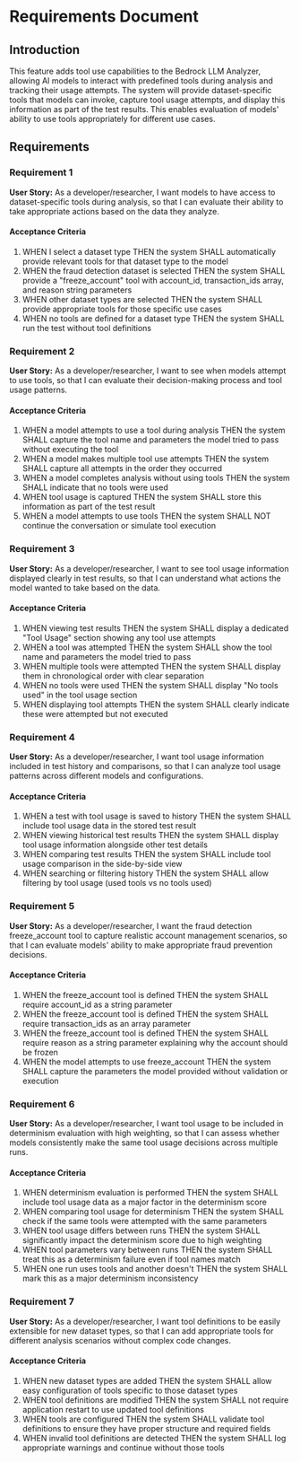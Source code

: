 # Requirements Document

## Introduction

This feature adds tool use capabilities to the Bedrock LLM Analyzer, allowing AI models to interact with predefined tools during analysis and tracking their usage attempts. The system will provide dataset-specific tools that models can invoke, capture tool usage attempts, and display this information as part of the test results. This enables evaluation of models' ability to use tools appropriately for different use cases.

## Requirements

### Requirement 1

**User Story:** As a developer/researcher, I want models to have access to dataset-specific tools during analysis, so that I can evaluate their ability to take appropriate actions based on the data they analyze.

#### Acceptance Criteria

1. WHEN I select a dataset type THEN the system SHALL automatically provide relevant tools for that dataset type to the model
2. WHEN the fraud detection dataset is selected THEN the system SHALL provide a "freeze_account" tool with account_id, transaction_ids array, and reason string parameters
3. WHEN other dataset types are selected THEN the system SHALL provide appropriate tools for those specific use cases
4. WHEN no tools are defined for a dataset type THEN the system SHALL run the test without tool definitions

### Requirement 2

**User Story:** As a developer/researcher, I want to see when models attempt to use tools, so that I can evaluate their decision-making process and tool usage patterns.

#### Acceptance Criteria

1. WHEN a model attempts to use a tool during analysis THEN the system SHALL capture the tool name and parameters the model tried to pass without executing the tool
2. WHEN a model makes multiple tool use attempts THEN the system SHALL capture all attempts in the order they occurred
3. WHEN a model completes analysis without using tools THEN the system SHALL indicate that no tools were used
4. WHEN tool usage is captured THEN the system SHALL store this information as part of the test result
5. WHEN a model attempts to use tools THEN the system SHALL NOT continue the conversation or simulate tool execution

### Requirement 3

**User Story:** As a developer/researcher, I want to see tool usage information displayed clearly in test results, so that I can understand what actions the model wanted to take based on the data.

#### Acceptance Criteria

1. WHEN viewing test results THEN the system SHALL display a dedicated "Tool Usage" section showing any tool use attempts
2. WHEN a tool was attempted THEN the system SHALL show the tool name and parameters the model tried to pass
3. WHEN multiple tools were attempted THEN the system SHALL display them in chronological order with clear separation
4. WHEN no tools were used THEN the system SHALL display "No tools used" in the tool usage section
5. WHEN displaying tool attempts THEN the system SHALL clearly indicate these were attempted but not executed

### Requirement 4

**User Story:** As a developer/researcher, I want tool usage information included in test history and comparisons, so that I can analyze tool usage patterns across different models and configurations.

#### Acceptance Criteria

1. WHEN a test with tool usage is saved to history THEN the system SHALL include tool usage data in the stored test result
2. WHEN viewing historical test results THEN the system SHALL display tool usage information alongside other test details
3. WHEN comparing test results THEN the system SHALL include tool usage comparison in the side-by-side view
4. WHEN searching or filtering history THEN the system SHALL allow filtering by tool usage (used tools vs no tools used)

### Requirement 5

**User Story:** As a developer/researcher, I want the fraud detection freeze_account tool to capture realistic account management scenarios, so that I can evaluate models' ability to make appropriate fraud prevention decisions.

#### Acceptance Criteria

1. WHEN the freeze_account tool is defined THEN the system SHALL require account_id as a string parameter
2. WHEN the freeze_account tool is defined THEN the system SHALL require transaction_ids as an array parameter
3. WHEN the freeze_account tool is defined THEN the system SHALL require reason as a string parameter explaining why the account should be frozen
4. WHEN the model attempts to use freeze_account THEN the system SHALL capture the parameters the model provided without validation or execution

### Requirement 6

**User Story:** As a developer/researcher, I want tool usage to be included in determinism evaluation with high weighting, so that I can assess whether models consistently make the same tool usage decisions across multiple runs.

#### Acceptance Criteria

1. WHEN determinism evaluation is performed THEN the system SHALL include tool usage data as a major factor in the determinism score
2. WHEN comparing tool usage for determinism THEN the system SHALL check if the same tools were attempted with the same parameters
3. WHEN tool usage differs between runs THEN the system SHALL significantly impact the determinism score due to high weighting
4. WHEN tool parameters vary between runs THEN the system SHALL treat this as a determinism failure even if tool names match
5. WHEN one run uses tools and another doesn't THEN the system SHALL mark this as a major determinism inconsistency

### Requirement 7

**User Story:** As a developer/researcher, I want tool definitions to be easily extensible for new dataset types, so that I can add appropriate tools for different analysis scenarios without complex code changes.

#### Acceptance Criteria

1. WHEN new dataset types are added THEN the system SHALL allow easy configuration of tools specific to those dataset types
2. WHEN tool definitions are modified THEN the system SHALL not require application restart to use updated tool definitions
3. WHEN tools are configured THEN the system SHALL validate tool definitions to ensure they have proper structure and required fields
4. WHEN invalid tool definitions are detected THEN the system SHALL log appropriate warnings and continue without those tools
